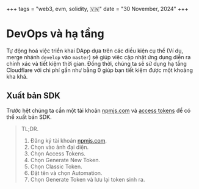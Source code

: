 +++
tags = "web3, evm, solidity, 🇻🇳"
date = "30 November, 2024"
+++

# DevOps và hạ tầng

Tự động hoá việc triển khai DApp dựa trên các điều kiện cụ thể (Ví dụ, merge nhánh `develop` vào `master`) sẽ giúp việc cập nhật ứng dụng diễn ra chính xác và tiết kiệm thời gian. Đồng thời, chúng ta sẽ sử dụng hạ tầng Cloudflare với chi phí gần như bằng 0 giúp bạn tiết kiệm được một khoảng kha khá.

## Xuất bản SDK

Trước hệt chúng ta cần một tài khoản [npmjs.com](https://npmjs.com) và [access tokens](https://docs.npmjs.com/creating-and-viewing-access-tokens) để có thể xuất bản SDK.

> TL;DR.
>
> 1. Đăng ký tài khoản [npmjs.com](https://npmjs.com).
> 2. Chọn vào ảnh đại diện.
> 3. Chọn Access Tokens.
> 4. Chọn Generate New Token.
> 5. Chọn Classic Token.
> 6. Đặt tên và chọn Automation.
> 7. Chọn Generate Token và lưu lại token sinh ra.
